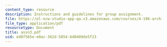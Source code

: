 ```yaml
---
content_type: resource
description: Instructions and guidelines for group assignment.
file: https://ol-ocw-studio-app-qa.s3.amazonaws.com/courses/4-196-architecture-design-level-ii-cuba-studio-spring-2004/ed8f565ee0ac362d58546d0409de5f23_assn3.pdf
file_type: application/pdf
resourcetype: Document
title: assn3.pdf
uid: ed8f565e-e0ac-362d-5854-6d0409de5f23
---
```

